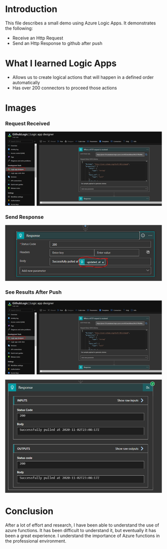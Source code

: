 # Introduction
This file describes a small demo using Azure Logic Apps. It demonstrates the following:
   * Receive an Http Request
   * Send an Http Response to github after push

# What I learned Logic Apps
* Allows us to create logical actions that will happen in a defined order automatically
* Has over 200 connectors to proceed those actions

# Images

### Request Received
 ![Create Project](https://github.com/camillebalima/AzureDemo/blob/master/Images/LogicApp/RequestReceived.PNG)
 
### Send Response
 ![Create Project](https://github.com/camillebalima/AzureDemo/blob/master/Images/LogicApp/Response.PNG)
 


### See Results After Push
![Function 1](https://github.com/camillebalima/AzureDemo/blob/master/Images/LogicApp/RequestReceived.PNG)

![Function 1](https://github.com/camillebalima/AzureDemo/blob/master/Images/LogicApp/ResponseTest.PNG)



# Conclusion
After a lot of effort and research, I have been able to understand the use of azure functions. It has been difficult to understand it, but eventually it has been a great experience. I understand the importance of Azure functions in the professional environment.
